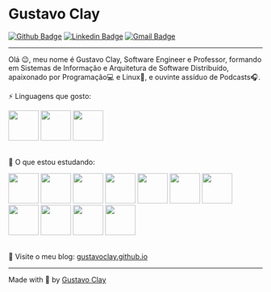 # Gustavo Clay

[![Github Badge](https://img.shields.io/badge/-Github-000?style=flat-square&logo=Github&logoColor=white&link=https://github.com/gustavoclay)](https://github.com/gustavoclay)
[![Linkedin Badge](https://img.shields.io/badge/-LinkedIn-blue?style=flat-square&logo=Linkedin&logoColor=white&link=https://www.linkedin.com/in/gustavoclay/)](https://www.linkedin.com/in/gustavoclay/)
[![Gmail Badge](https://img.shields.io/badge/-Gmail-c14438?style=flat-square&logo=Gmail&logoColor=white&link=mailto:gustavoclay@gmail.com)](mailto:gustavoclay@gmail.com)

---

Olá 😉, meu nome é Gustavo Clay, Software Engineer e Professor, formando em Sistemas de Informação e Arquitetura de Software Distribuído, apaixonado por Programação💻 e Linux💙, e ouvinte assíduo de Podcasts🎧. <br />

⚡ Linguagens que gosto:
<br />
<div>
  <img src="https://cdn.jsdelivr.net/gh/devicons/devicon/icons/java/java-original-wordmark.svg" width="60" height="60"/>
  <img src="https://cdn.jsdelivr.net/gh/devicons/devicon/icons/javascript/javascript-original.svg" width="60" height="60"/>
  <img src="https://cdn.jsdelivr.net/gh/devicons/devicon/icons/typescript/typescript-original.svg" width="60" height="60"/>
</div>
<br />

🌱 O que estou estudando:
<br />
<div>
  <img src="https://cdn.jsdelivr.net/gh/devicons/devicon/icons/spring/spring-original-wordmark.svg" width="60" height="60"/>
  <img src="https://raw.githubusercontent.com/quarkusio/quarkusio.github.io/f88d9692638a0c1b8235a871ef80e3bf864b8f7f/assets/images/stickers/sticker_logo_vertical.png" width="60" height="60">
  <img src="https://cdn.jsdelivr.net/gh/devicons/devicon/icons/nodejs/nodejs-original-wordmark.svg" width="60" height="60"/>
  <img src="https://cdn.jsdelivr.net/gh/devicons/devicon/icons/nestjs/nestjs-plain-wordmark.svg" width="60" height="60"/>
  <img src="https://cdn.jsdelivr.net/gh/devicons/devicon/icons/react/react-original.svg" width="60" height="60"/>
  <img src="https://cdn.jsdelivr.net/gh/devicons/devicon/icons/angularjs/angularjs-original.svg" width="60" height="60"/>
  <img src="https://cdn.jsdelivr.net/gh/devicons/devicon/icons/docker/docker-original-wordmark.svg" width="60" height="60"/>
  <img src="https://cdn.jsdelivr.net/gh/devicons/devicon/icons/kubernetes/kubernetes-plain-wordmark.svg" width="60" height="60"/>
  <img src="https://cdn.jsdelivr.net/gh/devicons/devicon/icons/amazonwebservices/amazonwebservices-original-wordmark.svg" width="60" height="60" />
  <img src="https://cdn.jsdelivr.net/gh/devicons/devicon/icons/bash/bash-original.svg" width="60" height="60"/>
  <img src="https://cdn.jsdelivr.net/gh/devicons/devicon/icons/linux/linux-original.svg" width="60" height="60"/>
</div>
<br />

💬 Visite o meu blog:  [gustavoclay.github.io](https://gustavoclay.github.io/posts/)

---
Made with 💜 by [Gustavo Clay](https://github.com/gustavoclay)
